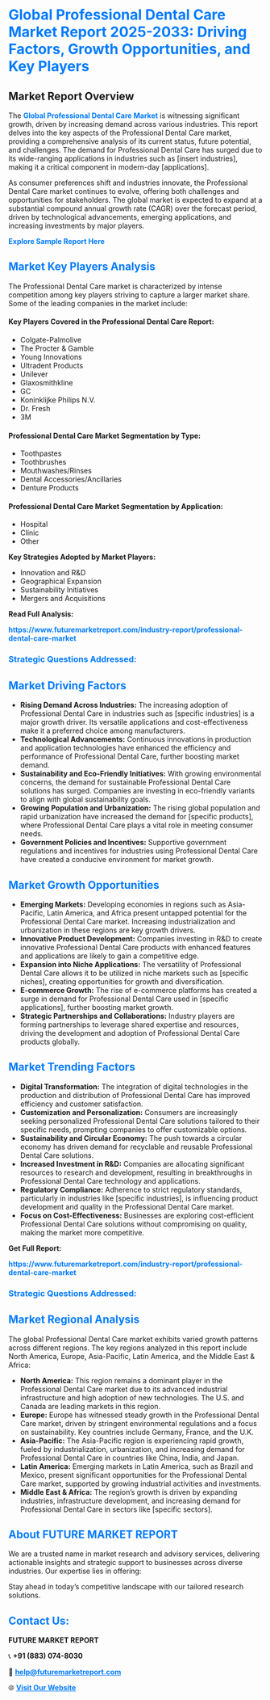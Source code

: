 <h1 style="color: #007BFF;">Global Professional Dental Care Market Report 2025-2033: Driving Factors, Growth Opportunities, and Key Players</h1>

<section id="overview">
<h2>Market Report Overview</h2>
<p>The <a href="https://www.futuremarketreport.com/industry-report/professional-dental-care-market" style="color: #007BFF; text-decoration: none;"><strong>Global Professional Dental Care Market</strong></a> is witnessing significant growth, driven by increasing demand across various industries. This report delves into the key aspects of the Professional Dental Care market, providing a comprehensive analysis of its current status, future potential, and challenges. The demand for Professional Dental Care has surged due to its wide-ranging applications in industries such as [insert industries], making it a critical component in modern-day [applications].</p>
<p>As consumer preferences shift and industries innovate, the Professional Dental Care market continues to evolve, offering both challenges and opportunities for stakeholders. The global market is expected to expand at a substantial compound annual growth rate (CAGR) over the forecast period, driven by technological advancements, emerging applications, and increasing investments by major players.</p>
</section>

<section id="overview">
<p><a href="https://www.futuremarketreport.com/request-sample/reportId=101165" style="color: #007BFF; text-decoration: none;"><strong>Explore Sample Report Here</strong></a></p>
</section>

<section id="key-players">
<h2 style="color: #007BFF;">Market Key Players Analysis</h2>
<p>The Professional Dental Care market is characterized by intense competition among key players striving to capture a larger market share. Some of the leading companies in the market include:</p>
<h4>Key Players Covered in the Professional Dental Care Report:</h4>
<ul><li>Colgate-Palmolive</li><li>The Procter &amp; Gamble</li><li>Young Innovations</li><li>Ultradent Products</li><li>Unilever</li><li>Glaxosmithkline</li><li>GC</li><li>Koninklijke Philips N.V.</li><li>Dr. Fresh</li><li>3M</li></ul>
<h4>Professional Dental Care Market Segmentation by Type:</h4>
<ul><li>Toothpastes</li><li>Toothbrushes</li><li>Mouthwashes/Rinses</li><li>Dental Accessories/Ancillaries</li><li>Denture Products</li></ul>

<h4>Professional Dental Care Market Segmentation by Application:</h4>
<ul><li>Hospital</li><li>Clinic</li><li>Other</li></ul>
<p><strong>Key Strategies Adopted by Market Players:</strong></p>
<ul>
<li>Innovation and R&D</li>
<li>Geographical Expansion</li>
<li>Sustainability Initiatives</li>
<li>Mergers and Acquisitions</li>
</ul>
</section>

<section>
<p><strong>Read Full Analysis: </strong></p><a href="https://www.futuremarketreport.com/industry-report/professional-dental-care-market" style="color: #007BFF; text-decoration: none;"><strong>https://www.futuremarketreport.com/industry-report/professional-dental-care-market</strong></a>
<h3 style="color: #007BFF;">Strategic Questions Addressed:</h3>
</section>

<section id="driving-factors">
<h2 style="color: #007BFF;">Market Driving Factors</h2>
<ul>
<li><strong>Rising Demand Across Industries:</strong> The increasing adoption of Professional Dental Care in industries such as [specific industries] is a major growth driver. Its versatile applications and cost-effectiveness make it a preferred choice among manufacturers.</li>
<li><strong>Technological Advancements:</strong> Continuous innovations in production and application technologies have enhanced the efficiency and performance of Professional Dental Care, further boosting market demand.</li>
<li><strong>Sustainability and Eco-Friendly Initiatives:</strong> With growing environmental concerns, the demand for sustainable Professional Dental Care solutions has surged. Companies are investing in eco-friendly variants to align with global sustainability goals.</li>
<li><strong>Growing Population and Urbanization:</strong> The rising global population and rapid urbanization have increased the demand for [specific products], where Professional Dental Care plays a vital role in meeting consumer needs.</li>
<li><strong>Government Policies and Incentives:</strong> Supportive government regulations and incentives for industries using Professional Dental Care have created a conducive environment for market growth.</li>
</ul>
</section>

<section id="growth-opportunities">
<h2 style="color: #007BFF;">Market Growth Opportunities</h2>
<ul>
<li><strong>Emerging Markets:</strong> Developing economies in regions such as Asia-Pacific, Latin America, and Africa present untapped potential for the Professional Dental Care market. Increasing industrialization and urbanization in these regions are key growth drivers.</li>
<li><strong>Innovative Product Development:</strong> Companies investing in R&D to create innovative Professional Dental Care products with enhanced features and applications are likely to gain a competitive edge.</li>
<li><strong>Expansion into Niche Applications:</strong> The versatility of Professional Dental Care allows it to be utilized in niche markets such as [specific niches], creating opportunities for growth and diversification.</li>
<li><strong>E-commerce Growth:</strong> The rise of e-commerce platforms has created a surge in demand for Professional Dental Care used in [specific applications], further boosting market growth.</li>
<li><strong>Strategic Partnerships and Collaborations:</strong> Industry players are forming partnerships to leverage shared expertise and resources, driving the development and adoption of Professional Dental Care products globally.</li>
</ul>
</section>

<section id="trending-factors">
<h2 style="color: #007BFF;">Market Trending Factors</h2>
<ul>
<li><strong>Digital Transformation:</strong> The integration of digital technologies in the production and distribution of Professional Dental Care has improved efficiency and customer satisfaction.</li>
<li><strong>Customization and Personalization:</strong> Consumers are increasingly seeking personalized Professional Dental Care solutions tailored to their specific needs, prompting companies to offer customizable options.</li>
<li><strong>Sustainability and Circular Economy:</strong> The push towards a circular economy has driven demand for recyclable and reusable Professional Dental Care solutions.</li>
<li><strong>Increased Investment in R&D:</strong> Companies are allocating significant resources to research and development, resulting in breakthroughs in Professional Dental Care technology and applications.</li>
<li><strong>Regulatory Compliance:</strong> Adherence to strict regulatory standards, particularly in industries like [specific industries], is influencing product development and quality in the Professional Dental Care market.</li>
<li><strong>Focus on Cost-Effectiveness:</strong> Businesses are exploring cost-efficient Professional Dental Care solutions without compromising on quality, making the market more competitive.</li>
</ul>
</section>

<section>
<p><strong>Get Full Report: </strong></p><a href="https://www.futuremarketreport.com/industry-report/professional-dental-care-market" style="color: #007BFF; text-decoration: none;"><strong>https://www.futuremarketreport.com/industry-report/professional-dental-care-market</strong></a>
<h3 style="color: #007BFF;">Strategic Questions Addressed:</h3>
</section>


<section id="regional-analysis">
<h2 style="color: #007BFF;">Market Regional Analysis</h2>
<p>The global Professional Dental Care market exhibits varied growth patterns across different regions. The key regions analyzed in this report include North America, Europe, Asia-Pacific, Latin America, and the Middle East & Africa:</p>
<ul>
<li><strong>North America:</strong> This region remains a dominant player in the Professional Dental Care market due to its advanced industrial infrastructure and high adoption of new technologies. The U.S. and Canada are leading markets in this region.</li>
<li><strong>Europe:</strong> Europe has witnessed steady growth in the Professional Dental Care market, driven by stringent environmental regulations and a focus on sustainability. Key countries include Germany, France, and the U.K.</li>
<li><strong>Asia-Pacific:</strong> The Asia-Pacific region is experiencing rapid growth, fueled by industrialization, urbanization, and increasing demand for Professional Dental Care in countries like China, India, and Japan.</li>
<li><strong>Latin America:</strong> Emerging markets in Latin America, such as Brazil and Mexico, present significant opportunities for the Professional Dental Care market, supported by growing industrial activities and investments.</li>
<li><strong>Middle East & Africa:</strong> The region’s growth is driven by expanding industries, infrastructure development, and increasing demand for Professional Dental Care in sectors like [specific sectors].</li>
</ul>
</section>

<footer>
<h2 style="color: #007BFF;">About FUTURE MARKET REPORT</h2>
<p>We are a trusted name in market research and advisory services, delivering actionable insights and strategic support to businesses across diverse industries. Our expertise lies in offering:</p>

<p>Stay ahead in today’s competitive landscape with our tailored research solutions.</p>

<h2 style="color: #007BFF;">Contact Us:</h2>
<p><strong>FUTURE MARKET REPORT</strong></p>
<p>📞 <strong>+91 (883) 074-8030</strong></p>
<p>📧 <strong><a href="mailto:help@futuremarketreport.com" style="color: #007BFF;">help@futuremarketreport.com</a></strong></p>
<p>🌐 <strong><a href="https://www.futuremarketreport.com/" style="color: #007BFF;">Visit Our Website</a></strong></p>
</footer>